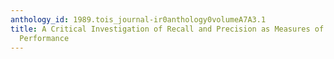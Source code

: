 ```yaml
---
anthology_id: 1989.tois_journal-ir0anthology0volumeA7A3.1
title: A Critical Investigation of Recall and Precision as Measures of Retrieval System
  Performance
---
```


